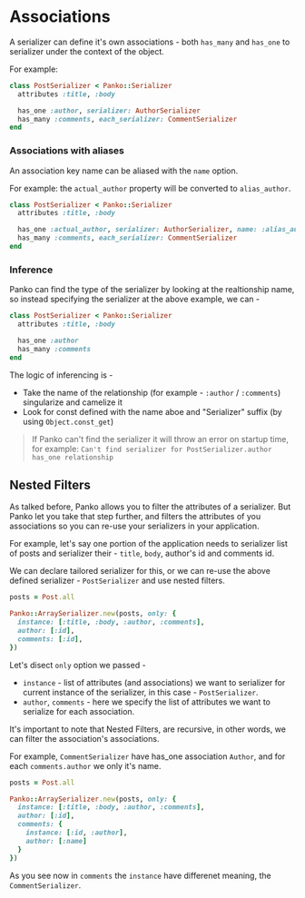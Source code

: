 # Associations

A serializer can define it's own associations - both `has_many` and `has_one` to serializer under the context of the object.

For example:

```ruby
class PostSerializer < Panko::Serializer
  attributes :title, :body

  has_one :author, serializer: AuthorSerializer
  has_many :comments, each_serializer: CommentSerializer
end
```

### Associations with aliases

An association key name can be aliased with the `name` option.

For example:
the `actual_author` property will be converted to `alias_author`.
```ruby
class PostSerializer < Panko::Serializer
  attributes :title, :body

  has_one :actual_author, serializer: AuthorSerializer, name: :alias_author
  has_many :comments, each_serializer: CommentSerializer
end
```
### Inference

Panko can find the type of the serializer by looking at the realtionship name, so instead specifying
the serializer at the above example, we can -

```ruby
class PostSerializer < Panko::Serializer
  attributes :title, :body

  has_one :author
  has_many :comments
end
```

The logic of inferencing is -
- Take the name of the relationship (for example - `:author` / `:comments`) singularize and camelize it
- Look for const defined with the name aboe and "Serializer" suffix (by using `Object.const_get`)

> If Panko can't find the serializer it will throw an error on startup time, for example: `Can't find serializer for PostSerializer.author has_one relationship`

## Nested Filters

As talked before, Panko allows you to filter the attributes of a serializer.
But Panko let you take that step further, and filters the attributes of you associations so you can re-use your serializers in your application.

For example, let's say one portion of the application needs to serializer list of posts and serializer their - `title`, `body`, author's id and comments id.

We can declare tailored serializer for this, or we can re-use the above defined serializer - `PostSerializer` and use nested filters.

```ruby
posts = Post.all

Panko::ArraySerializer.new(posts, only: {
  instance: [:title, :body, :author, :comments],
  author: [:id],
  comments: [:id],
})
```

Let's disect `only` option we passed -
* `instance` - list of attributes (and associations) we want to serializer for current instance of the serializer, in this case - `PostSerializer`.
* `author`, `comments` - here we specify the list of attributes we want to serialize for each association.

It's important to note that Nested Filters, are recursive, in other words, we can filter the association's associations.

For example, `CommentSerializer` have has_one association `Author`, and for each `comments.author` we only it's name.

```ruby
posts = Post.all

Panko::ArraySerializer.new(posts, only: {
  instance: [:title, :body, :author, :comments],
  author: [:id],
  comments: {
    instance: [:id, :author],
    author: [:name]
  }
})
```

As you see now in `comments` the `instance` have differenet meaning, the `CommentSerializer`.

